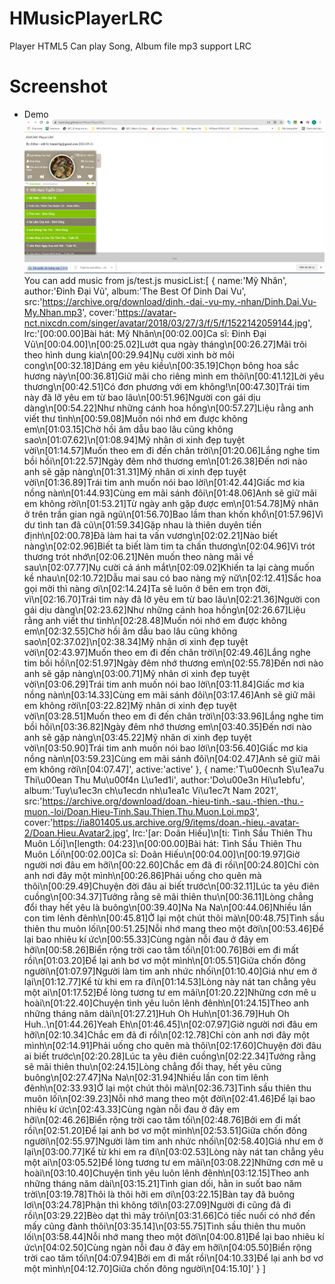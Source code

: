 # HMusicPlayerLRC
Player HTML5 Can play Song, Album file mp3 support LRC
# Screenshot
* Demo
![Demo](Screenshot/demo.png)
You can add music from js/test.js
musicList:[
            {
                name:'Mỹ Nhân',
                author:'Đinh Đại Vũ',
                album:'The Best Of Dinh Dai Vu',
                src:'https://archive.org/download/dinh.-dai.-vu-my.-nhan/Dinh.Dai.Vu-My.Nhan.mp3',
                cover:'https://avatar-nct.nixcdn.com/singer/avatar/2018/03/27/3/f/5/f/1522142059144.jpg',
                lrc:'[00:00.00]Bài hát: Mỹ Nhân\n[00:02.00]Ca sĩ: Đinh Đại Vũ\n[00:04.00]\n[00:25.02]Lướt qua ngày tháng\n[00:26.27]Mãi trôi theo hình dung kia\n[00:29.94]Nụ cười xinh bờ môi cong\n[00:32.18]Dáng em yêu kiều\n[00:35.19]Chọn bông hoa sắc hương này\n[00:36.81]Giữ mãi cho riêng mình em thôi\n[00:41.12]Lời yêu thương\n[00:42.51]Có đơn phương với em không!\n[00:47.30]Trái tim này đã lỡ yêu em từ bao lâu\n[00:51.96]Người con gái dịu dàng\n[00:54.22]Như những cánh hoa hồng\n[00:57.27]Liệu rằng anh viết thư tình\n[00:59.08]Muốn nói nhớ em được không em\n[01:03.15]Chờ hồi âm dẫu bao lâu cũng không sao\n[01:07.62]\n[01:08.94]Mỹ nhân ơi xinh đẹp tuyệt vời\n[01:14.57]Muốn theo em đi đến chân trời\n[01:20.06]Lắng nghe tim bồi hồi\n[01:22.57]Ngày đêm nhớ thương em\n[01:26.38]Đến nơi nào anh sẽ gặp nàng\n[01:31.31]Mỹ nhân ơi xinh đẹp tuyệt vời\n[01:36.89]Trái tim anh muốn nói bao lời\n[01:42.44]Giấc mơ kia nồng nàn\n[01:44.93]Cùng em mãi sánh đôi\n[01:48.06]Anh sẽ giữ mãi em không rời\n[01:53.21]Từ ngày anh gặp được em\n[01:54.78]Mỹ nhân ở trên trần gian ngã ngũ\n[01:56.70]Bao lầm than khốn khổ\n[01:57.96]Vì dư tình tan đã cũ\n[01:59.34]Gặp nhau là thiên duyên tiền định\n[02:00.78]Đã làm hai ta vấn vương\n[02:02.21]Nào biết nàng\n[02:02.96]Biết ta biết làm tim ta chấn thương\n[02:04.96]Vì trót thương trót nhớ\n[02:06.21]Nên muốn theo nàng mãi về sau\n[02:07.77]Nụ cười cả ánh mắt\n[02:09.02]Khiến ta lại càng muốn kề nhau\n[02:10.72]Dẫu mai sau có bao nàng mỹ nữ\n[02:12.41]Sắc hoa gọi mời thì nàng ơi\n[02:14.24]Ta sẽ luôn ở bên em trọn đời, vì\n[02:16.70]Trái tim này đã lỡ yêu em từ bao lâu\n[02:21.36]Người con gái dịu dàng\n[02:23.62]Như những cánh hoa hồng\n[02:26.67]Liệu rằng anh viết thư tình\n[02:28.48]Muốn nói nhớ em được không em\n[02:32.55]Chờ hồi âm dẫu bao lâu cũng không sao\n[02:37.02]\n[02:38.34]Mỹ nhân ơi xinh đẹp tuyệt vời\n[02:43.97]Muốn theo em đi đến chân trời\n[02:49.46]Lắng nghe tim bồi hồi\n[02:51.97]Ngày đêm nhớ thương em\n[02:55.78]Đến nơi nào anh sẽ gặp nàng\n[03:00.71]Mỹ nhân ơi xinh đẹp tuyệt vời\n[03:06.29]Trái tim anh muốn nói bao lời\n[03:11.84]Giấc mơ kia nồng nàn\n[03:14.33]Cùng em mãi sánh đôi\n[03:17.46]Anh sẽ giữ mãi em không rời\n[03:22.82]Mỹ nhân ơi xinh đẹp tuyệt vời\n[03:28.51]Muốn theo em đi đến chân trời\n[03:33.96]Lắng nghe tim bồi hồi\n[03:36.82]Ngày đêm nhớ thương em\n[03:40.35]Đến nơi nào anh sẽ gặp nàng\n[03:45.22]Mỹ nhân ơi xinh đẹp tuyệt vời\n[03:50.90]Trái tim anh muốn nói bao lời\n[03:56.40]Giấc mơ kia nồng nàn\n[03:59.23]Cùng em mãi sánh đôi\n[04:02.47]Anh sẽ giữ mãi em không rời\n[04:07.47]',
				active:'active'
            },
            {
                name:'T\u00ecnh S\u1ea7u Thi\u00ean Thu Mu\u00f4n L\u1ed1i',
                author:'Do\u00e3n Hi\u1ebfu',
                album:'Tuy\u1ec3n ch\u1ecdn nh\u1ea1c Vi\u1ec7t Nam 2021',
                src:'https://archive.org/download/doan.-hieu-tinh.-sau.-thien.-thu.-muon.-loi/Doan.Hieu-Tinh.Sau.Thien.Thu.Muon.Loi.mp3',
                cover:'https://ia801405.us.archive.org/9/items/doan.-hieu.-avatar-2/Doan.Hieu.Avatar2.jpg',
                lrc:'[ar: Doãn Hiếu]\n[ti: Tình Sầu Thiên Thu Muôn Lối]\n[length: 04:23]\n[00:00.00]Bài hát: Tình Sầu Thiên Thu Muôn Lối\n[00:02.00]Ca sĩ: Doãn Hiếu\n[00:04.00]\n[00:19.97]Giờ người nơi đâu em hỡi\n[00:22.60]Chắc em đã đi rồi\n[00:24.80]Chỉ còn anh nơi đây một mình\n[00:26.86]Phải uống cho quên mà thôi\n[00:29.49]Chuyện đời đâu ai biết trước\n[00:32.11]Lúc ta yêu điên cuồng\n[00:34.37]Tưởng rằng sẽ mãi thiên thu\n[00:36.11]Lòng chẳng đổi thay hết yêu là buông\n[00:39.40]Na Na Na\n[00:44.06]Nhiều lần con tim lênh đênh\n[00:45.81]Ở lại một chút thôi mà\n[00:48.75]Tình sầu thiên thu muôn lối\n[00:51.25]Nỗi nhớ mang theo một đời\n[00:53.46]Để lại bao nhiêu kí ức\n[00:55.33]Cùng ngàn nỗi đau ở đây em hỡi\n[00:58.26]Biển rộng trời cao tăm tối\n[01:00.76]Bởi em đi mất rồi\n[01:03.20]Để lại anh bơ vơ một mình\n[01:05.51]Giữa chốn đông người\n[01:07.97]Người làm tim anh nhức nhối\n[01:10.40]Giá như em ở lại\n[01:12.77]Kể từ khi em ra đi\n[01:14.53]Lòng này nát tan chẳng yêu một ai\n[01:17.52]Để lòng tương tư em mãi\n[01:20.22]Những cơn mê u hoài\n[01:22.40]Chuyện tình yêu luôn lênh đênh\n[01:24.15]Theo anh những tháng năm dài\n[01:27.21]Huh Oh Huh\n[01:36.79]Huh Oh Huh..\n[01:44.26]Yeah Eh\n[01:46.45]\n[02:07.97]Giờ người nơi đâu em hỡi\n[02:10.34]Chắc em đã đi rồi\n[02:12.78]Chỉ còn anh nơi đây một mình\n[02:14.91]Phải uống cho quên mà thôi\n[02:17.60]Chuyện đời đâu ai biết trước\n[02:20.28]Lúc ta yêu điên cuồng\n[02:22.34]Tưởng rằng sẽ mãi thiên thu\n[02:24.15]Lòng chẳng đổi thay, hết yêu cũng buông\n[02:27.47]Na Na\n[02:31.94]Nhiều lần con tim lênh đênh\n[02:33.93]Ở lại một chút thôi mà\n[02:36.73]Tình sầu thiên thu muôn lối\n[02:39.23]Nỗi nhớ mang theo một đời\n[02:41.46]Để lại bao nhiêu kí ức\n[02:43.33]Cùng ngàn nỗi đau ở đây em hỡi\n[02:46.26]Biển rộng trời cao tăm tối\n[02:48.76]Bởi em đi mất rồi\n[02:51.20]Để lại anh bơ vơ một mình\n[02:53.51]Giữa chốn đông người\n[02:55.97]Người làm tim anh nhức nhối\n[02:58.40]Giá như em ở lại\n[03:00.77]Kể từ khi em ra đi\n[03:02.53]Lòng này nát tan chẳng yêu một ai\n[03:05.52]Để lòng tương tư em mãi\n[03:08.22]Những cơn mê u hoài\n[03:10.40]Chuyện tình yêu luôn lênh đênh\n[03:12.15]Theo anh những tháng năm dài\n[03:15.21]Tình gian dối, hằn in suốt bao năm trời\n[03:19.78]Thôi là thôi hỡi em ơi\n[03:22.15]Bàn tay đã buông lơi\n[03:24.78]Phận thì không tới\n[03:27.09]Người đi cũng đã đi rồi\n[03:29.22]Bèo dạt thì mây trôi\n[03:31.66]Có tiếc nuối có nhớ đến mấy cũng đành thôi\n[03:35.14]\n[03:55.75]Tình sầu thiên thu muôn lối\n[03:58.44]Nỗi nhớ mang theo một đời\n[04:00.81]Để lại bao nhiêu kí ức\n[04:02.50]Cùng ngàn nỗi đau ở đây em hỡi\n[04:05.50]Biển rộng trời cao tăm tối\n[04:07.94]Bởi em đi mất rồi\n[04:10.33]Để lại anh bơ vơ một mình\n[04:12.70]Giữa chốn đông người\n[04:15.10]'
            }
]
